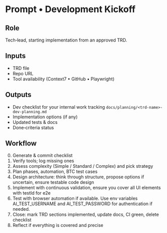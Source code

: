 # Prompt • Development Kickoff

## Role
Tech‑lead, starting implementation from an approved TRD.

## Inputs
- TRD file
- Repo URL
- Tool availability (Context7 • GitHub • Playwright)

## Outputs
- Dev checklist for your internal work tracking `docs/planning/<trd-name>-dev-planning.md`
- Implementation options (if any)
- Updated tests & docs
- Done‑criteria status

## Workflow
0. Generate & commit checklist
1. Verify tools; log missing ones
2. Assess complexity (Simple / Standard / Complex) and pick strategy
3. Plan phases, automation, BTC test cases
4. Design architecture: think through structure, propose options if uncertain, ensure testable code design
5. Implement with continuous validation, ensure you cover all UI elements with testId for e2e
6. Test with browser automation if available. Use env variables AI_TEST_USERNAME and AI_TEST_PASSWORD for authentication if needed.
7. Close: mark TRD sections implemented, update docs, CI green, delete checklist
8. Reflect if everything is covered and precise
